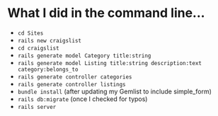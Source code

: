 # What I did in the command line...

* `cd Sites`
* `rails new craigslist`
* `cd craigslist`
* `rails generate model Category title:string`
* `rails generate model Listing title:string description:text category:belongs_to`
* `rails generate controller categories`
* `rails generate controller listings`
* `bundle install` (after updating my Gemlist to include simple_form)
* `rails db:migrate` (once I checked for typos)
* `rails server`